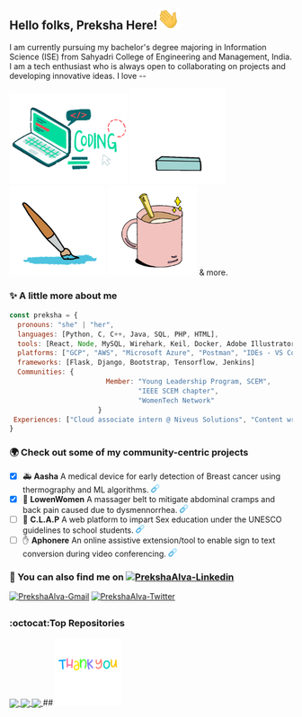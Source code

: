 ## Hello folks, Preksha Here!<img src="https://raw.githubusercontent.com/prekshapalva/prekshapalva/master/wave.gif" width=40>
I am currently pursuing my bachelor's degree majoring in Information Science (ISE) from Sahyadri College of Engineering and Management, India. I am a tech enthusiast who is always open to collaborating on projects and developing innovative ideas. I love --

<img src="https://raw.githubusercontent.com/prekshapalva/prekshapalva/master/code.gif" width=210> <img src="https://raw.githubusercontent.com/prekshapalva/prekshapalva/master/reading2.gif" width=170> <img src="https://raw.githubusercontent.com/prekshapalva/prekshapalva/master/todraw.gif" width=170> <img src="https://raw.githubusercontent.com/prekshapalva/prekshapalva/master/coffee.gif" width=160> & more.

### :sparkles: A little more about me
```javascript
const preksha = {
  pronouns: "she" | "her",
  languages: [Python, C, C++, Java, SQL, PHP, HTML],
  tools: [React, Node, MySQL, Wirehark, Keil, Docker, Adobe Illustrator, Adobe XD, Figma and Canva ],
  platforms: ["GCP", "AWS", "Microsoft Azure", "Postman", "IDEs - VS Code, Pycharm, Android Studio and Colab"],
  frameworks: [Flask, Django, Bootstrap, Tensorflow, Jenkins]
  Communities: {
                        Member: "Young Leadership Program, SCEM",
                                "IEEE SCEM chapter",
                                "WomenTech Network"
                      }
 Experiences: ["Cloud associate intern @ Niveus Solutions", "Content writer @ Goa Prism"]
}

```
### :earth_africa: Check out some of my community-centric projects  
- [x] :ambulance: **Aasha** A medical device for early detection of Breast cancer using thermography and ML algorithms. <a href="https://sites.google.com/view/detection-of-breast-cancer/home?authuser=0"><img src="https://raw.githubusercontent.com/prekshapalva/prekshapalva/master/link.png" alt="Aasha" width="15px"></a>
- [x] :woman: **LowenWomen** A massager belt to mitigate abdominal cramps and back pain caused due to dysmennorrhea. <a href="https://sites.google.com/view/lowenwomen/home"><img src="https://raw.githubusercontent.com/prekshapalva/prekshapalva/master/link.png" alt="LowenWomen" width="15px"></a>
- [ ] :restroom: **C.L.A.P** A web platform to impart Sex education under the UNESCO guidelines to school students. <a href="https://sites.google.com/view/clapedtech/home"><img src="https://raw.githubusercontent.com/prekshapalva/prekshapalva/master/link.png" alt="CLAP" width="15px"></a>
- [ ] :hand: **Aphonere** An online assistive extension/tool to enable sign to text conversion during video conferencing. <a href="https://github.com/prekshapalva/Aphonere"><img src="https://raw.githubusercontent.com/prekshapalva/prekshapalva/master/link.png" alt="Aphonere" width="15px"></a>

### 👀 You can also find me on  <a href="https://www.linkedin.com/in/preksha-p-alva" target="blank"><img src="https://img.shields.io/badge/LinkedIn-0077B5?style=for-the-badge&logo=linkedin&logoColor=white" alt="PrekshaAlva-Linkedin" /></a> 
<a href="mailto:alvapreksha19@gmail.com" target="blank"><img src="https://img.shields.io/badge/Gmail-c14438?style=for-the-badge&logo=gmail&logoColor=white" alt="PrekshaAlva-Gmail" /></a>
<a href="https://twitter.com/PrekshaAlva" target="blank"><img src="https://img.shields.io/badge/Twitter-1DA1F2?style=for-the-badge&logo=twitter&logoColor=white" alt="PrekshaAlva-Twitter" /></a>
<!-- <a href="https://leetcode.com/.../" target="blank"><img src="https://img.shields.io/badge/-LeetCode-FFA116?style=for-the-badge&logo=LeetCode&logoColor=black" alt="PrekshaAlva-Leetcode" /></a>
<a href="https://hackerrank.com/.../" target="blank"><img src="https://img.shields.io/badge/-Hakerrank-green?style=for-the-badge&logo=Hackerrank&logoColor=black" alt="PrekshaAlva-Hakerrank" /></a>
<a href="https://www.cloudskillsboost.google/public_profiles/137d0387-aac2-4ce2-ba86-7f9a318f632e" target="blank"><img src="https://img.shields.io/badge/Qwiklabs-orange?style=for-the-badge&logo=Qwiklabs" alt="PrekshaAlva-Qwiklabs" /></a>
<a href="https://auth.geeksforgeeks.org/user/.../" target="blank"><img src="https://img.shields.io/badge/GeeksforGeeks-brightgreen?style=for-the-badge&logo=GeeksforGeeks" alt="PrekshaAlva-GFG" /></a>  -->

##

### :octocat:Top Repositories
<a href="https://github.com/prekshapalva/Air-Canvas.git">
  <img align="center" src="..." />
</a>
<a href="https://github.com/prekshapalva/Aasha-Web-App.git">
  <img align="center" src="..." />
</a>
<a href="https://github.com/prekshapalva/LZW-Algorithm.git">
  <img align="center" src="..." />
</a>
##

<img src="https://raw.githubusercontent.com/prekshapalva/prekshapalva/master/thankyou.gif" width=120>
